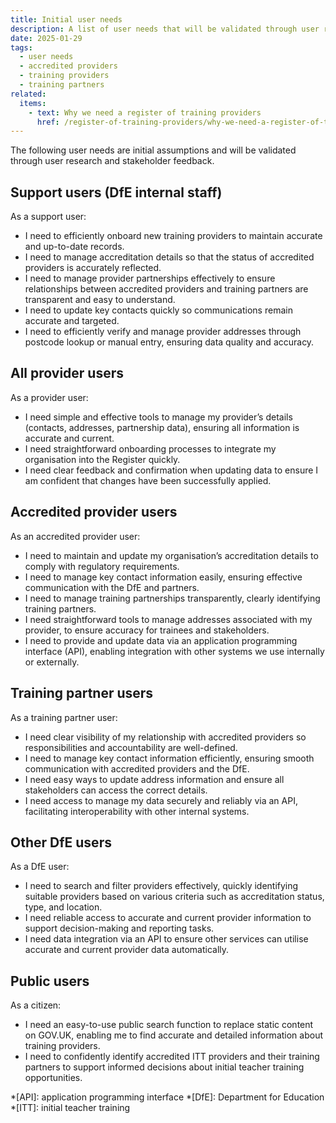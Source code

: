 ```yaml
---
title: Initial user needs
description: A list of user needs that will be validated through user research and stakeholder feedback
date: 2025-01-29
tags:
  - user needs
  - accredited providers
  - training providers
  - training partners
related:
  items:
    - text: Why we need a register of training providers
      href: /register-of-training-providers/why-we-need-a-register-of-training-providers/
---
```


The following user needs are initial assumptions and will be validated through user research and stakeholder feedback.

## Support users (DfE internal staff)

As a support user:

- I need to efficiently onboard new training providers to maintain accurate and up-to-date records.
- I need to manage accreditation details so that the status of accredited providers is accurately reflected.
- I need to manage provider partnerships effectively to ensure relationships between accredited providers and training partners are transparent and easy to understand.
- I need to update key contacts quickly so communications remain accurate and targeted.
- I need to efficiently verify and manage provider addresses through postcode lookup or manual entry, ensuring data quality and accuracy.

## All provider users

As a provider user:

- I need simple and effective tools to manage my provider’s details (contacts, addresses, partnership data), ensuring all information is accurate and current.
- I need straightforward onboarding processes to integrate my organisation into the Register quickly.
- I need clear feedback and confirmation when updating data to ensure I am confident that changes have been successfully applied.

## Accredited provider users

As an accredited provider user:

- I need to maintain and update my organisation’s accreditation details to comply with regulatory requirements.
- I need to manage key contact information easily, ensuring effective communication with the DfE and partners.
- I need to manage training partnerships transparently, clearly identifying training partners.
- I need straightforward tools to manage addresses associated with my provider, to ensure accuracy for trainees and stakeholders.
- I need to provide and update data via an application programming interface (API), enabling integration with other systems we use internally or externally.

## Training partner users

As a training partner user:

- I need clear visibility of my relationship with accredited providers so responsibilities and accountability are well-defined.
- I need to manage key contact information efficiently, ensuring smooth communication with accredited providers and the DfE.
- I need easy ways to update address information and ensure all stakeholders can access the correct details.
- I need access to manage my data securely and reliably via an API, facilitating interoperability with other internal systems.

## Other DfE users

As a DfE user:

- I need to search and filter providers effectively, quickly identifying suitable providers based on various criteria such as accreditation status, type, and location.
- I need reliable access to accurate and current provider information to support decision-making and reporting tasks.
- I need data integration via an API to ensure other services can utilise accurate and current provider data automatically.

## Public users

As a citizen:

- I need an easy-to-use public search function to replace static content on GOV.UK, enabling me to find accurate and detailed information about training providers.
- I need to confidently identify accredited ITT providers and their training partners to support informed decisions about initial teacher training opportunities.

*[API]: application programming interface
*[DfE]: Department for Education
*[ITT]: initial teacher training

